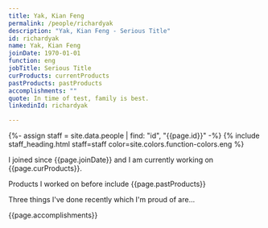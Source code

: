```yaml
---
title: Yak, Kian Feng
permalink: /people/richardyak
description: "Yak, Kian Feng - Serious Title"
id: richardyak
name: Yak, Kian Feng
joinDate: 1970-01-01
function: eng
jobTitle: Serious Title
curProducts: currentProducts
pastProducts: pastProducts
accomplishments: ""
quote: In time of test, family is best.
linkedinId: richardyak

---
```


{%- assign staff = site.data.people | find: "id", "{{page.id}}" -%}
{% include staff_heading.html staff=staff color=site.colors.function-colors.eng %}

<p>I joined since {{page.joinDate}} and I am currently working on {{page.curProducts}}.</p>

<p>Products I worked on before include {{page.pastProducts}}</p>

<p>Three things I've done recently which I'm proud of are...</p>
{{page.accomplishments}}
